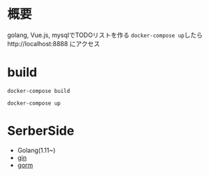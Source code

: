 # 概要
golang, Vue.js, mysqlでTODOリストを作る
`docker-compose up`したらhttp://localhost:8888 にアクセス

# build
```
docker-compose build
```

```
docker-compose up
```

# SerberSide
- Golang(1.11~)
- [gin](https://github.com/gin-gonic/gin)
- [gorm](https://github.com/jinzhu/gorm)
